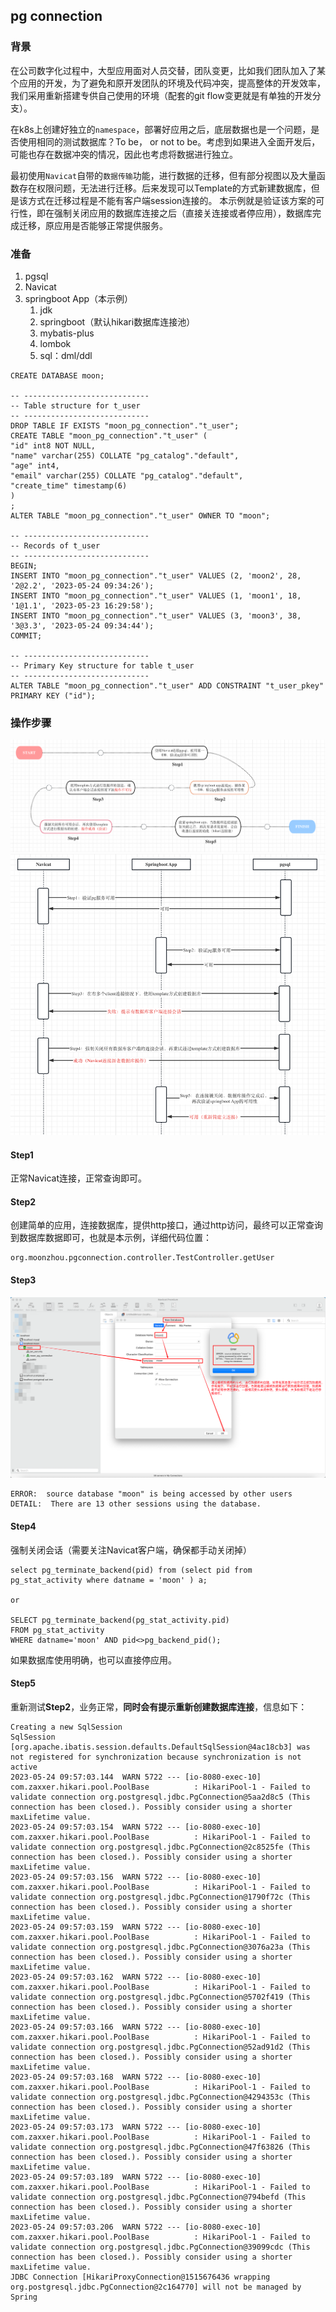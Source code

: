 ## pg connection
### 背景
在公司数字化过程中，大型应用面对人员交替，团队变更，比如我们团队加入了某个应用的开发，为了避免和原开发团队的环境及代码冲突，提高整体的开发效率，我们采用重新搭建专供自己使用的环境（配套的git flow变更就是有单独的开发分支）。

在k8s上创建好独立的`namespace`，部署好应用之后，底层数据也是一个问题，是否使用相同的测试数据库？To be， or not to be。考虑到如果进入全面开发后，可能也存在数据冲突的情况，因此也考虑将数据进行独立。

最初使用`Navicat`自带的`数据传输`功能，进行数据的迁移，但有部分视图以及大量函数存在权限问题，无法进行迁移。后来发现可以Template的方式新建数据库，但是该方式在迁移过程是不能有客户端session连接的。
本示例就是验证该方案的可行性，即在强制关闭应用的数据库连接之后（直接关连接或者停应用），数据库完成迁移，原应用是否能够正常提供服务。

### 准备
1. pgsql
2. Navicat
3. springboot App（本示例）
   1. jdk
   2. springboot（默认hikari数据库连接池）
   3. mybatis-plus
   4. lombok
   5. sql：dml/ddl

```
CREATE DATABASE moon;

-- ----------------------------
-- Table structure for t_user
-- ----------------------------
DROP TABLE IF EXISTS "moon_pg_connection"."t_user";
CREATE TABLE "moon_pg_connection"."t_user" (
"id" int8 NOT NULL,
"name" varchar(255) COLLATE "pg_catalog"."default",
"age" int4,
"email" varchar(255) COLLATE "pg_catalog"."default",
"create_time" timestamp(6)
)
;
ALTER TABLE "moon_pg_connection"."t_user" OWNER TO "moon";

-- ----------------------------
-- Records of t_user
-- ----------------------------
BEGIN;
INSERT INTO "moon_pg_connection"."t_user" VALUES (2, 'moon2', 28, '2@2.2', '2023-05-24 09:34:26');
INSERT INTO "moon_pg_connection"."t_user" VALUES (1, 'moon1', 18, '1@1.1', '2023-05-23 16:29:58');
INSERT INTO "moon_pg_connection"."t_user" VALUES (3, 'moon3', 38, '3@3.3', '2023-05-24 09:34:44');
COMMIT;

-- ----------------------------
-- Primary Key structure for table t_user
-- ----------------------------
ALTER TABLE "moon_pg_connection"."t_user" ADD CONSTRAINT "t_user_pkey" PRIMARY KEY ("id");
```

### 操作步骤
![pg-connection-verify-flowchart](./img/README/pg-connection-verify-flowchart.png)
![pg-connection-verify-uml](./img/README/pg-connection-verify-uml.png)

#### Step1
正常Navicat连接，正常查询即可。

#### Step2
创建简单的应用，连接数据库，提供http接口，通过http访问，最终可以正常查询到数据库数据即可，也就是本示例，详细代码位置：
```
org.moonzhou.pgconnection.controller.TestController.getUser
```

#### Step3
![pg-new-db-by-template-session-error](./img/README/README-pg-new-db-by-template-session-error.png)
```
ERROR:  source database "moon" is being accessed by other users
DETAIL:  There are 13 other sessions using the database.
```

#### Step4
强制关闭会话（需要关注Navicat客户端，确保都手动关闭掉）
```
select pg_terminate_backend(pid) from (select pid from pg_stat_activity where datname = 'moon' ) a;

or

SELECT pg_terminate_backend(pg_stat_activity.pid)
FROM pg_stat_activity
WHERE datname='moon' AND pid<>pg_backend_pid();
```
如果数据库使用明确，也可以直接停应用。

#### Step5
重新测试**Step2**，业务正常，**同时会有提示重新创建数据库连接**，信息如下：
```
Creating a new SqlSession
SqlSession [org.apache.ibatis.session.defaults.DefaultSqlSession@4ac18cb3] was not registered for synchronization because synchronization is not active
2023-05-24 09:57:03.144  WARN 5722 --- [io-8080-exec-10] com.zaxxer.hikari.pool.PoolBase          : HikariPool-1 - Failed to validate connection org.postgresql.jdbc.PgConnection@5aa2d8c5 (This connection has been closed.). Possibly consider using a shorter maxLifetime value.
2023-05-24 09:57:03.154  WARN 5722 --- [io-8080-exec-10] com.zaxxer.hikari.pool.PoolBase          : HikariPool-1 - Failed to validate connection org.postgresql.jdbc.PgConnection@2c8525fe (This connection has been closed.). Possibly consider using a shorter maxLifetime value.
2023-05-24 09:57:03.156  WARN 5722 --- [io-8080-exec-10] com.zaxxer.hikari.pool.PoolBase          : HikariPool-1 - Failed to validate connection org.postgresql.jdbc.PgConnection@1790f72c (This connection has been closed.). Possibly consider using a shorter maxLifetime value.
2023-05-24 09:57:03.159  WARN 5722 --- [io-8080-exec-10] com.zaxxer.hikari.pool.PoolBase          : HikariPool-1 - Failed to validate connection org.postgresql.jdbc.PgConnection@3076a23a (This connection has been closed.). Possibly consider using a shorter maxLifetime value.
2023-05-24 09:57:03.162  WARN 5722 --- [io-8080-exec-10] com.zaxxer.hikari.pool.PoolBase          : HikariPool-1 - Failed to validate connection org.postgresql.jdbc.PgConnection@5702f419 (This connection has been closed.). Possibly consider using a shorter maxLifetime value.
2023-05-24 09:57:03.166  WARN 5722 --- [io-8080-exec-10] com.zaxxer.hikari.pool.PoolBase          : HikariPool-1 - Failed to validate connection org.postgresql.jdbc.PgConnection@52ad91d2 (This connection has been closed.). Possibly consider using a shorter maxLifetime value.
2023-05-24 09:57:03.168  WARN 5722 --- [io-8080-exec-10] com.zaxxer.hikari.pool.PoolBase          : HikariPool-1 - Failed to validate connection org.postgresql.jdbc.PgConnection@4294353c (This connection has been closed.). Possibly consider using a shorter maxLifetime value.
2023-05-24 09:57:03.173  WARN 5722 --- [io-8080-exec-10] com.zaxxer.hikari.pool.PoolBase          : HikariPool-1 - Failed to validate connection org.postgresql.jdbc.PgConnection@47f63826 (This connection has been closed.). Possibly consider using a shorter maxLifetime value.
2023-05-24 09:57:03.189  WARN 5722 --- [io-8080-exec-10] com.zaxxer.hikari.pool.PoolBase          : HikariPool-1 - Failed to validate connection org.postgresql.jdbc.PgConnection@794befd (This connection has been closed.). Possibly consider using a shorter maxLifetime value.
2023-05-24 09:57:03.206  WARN 5722 --- [io-8080-exec-10] com.zaxxer.hikari.pool.PoolBase          : HikariPool-1 - Failed to validate connection org.postgresql.jdbc.PgConnection@39099cdc (This connection has been closed.). Possibly consider using a shorter maxLifetime value.
JDBC Connection [HikariProxyConnection@1515676436 wrapping org.postgresql.jdbc.PgConnection@2c164770] will not be managed by Spring
```